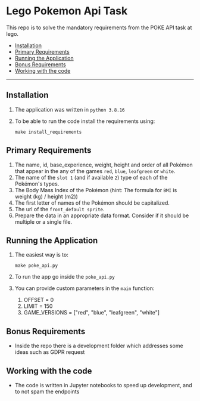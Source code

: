 
# Lego Pokemon Api Task  <!-- omit in toc -->

This repo is to solve the mandatory requirements from the POKE API task at lego.

- [Installation](#installation)
- [Primary Requirements](#primary-requirements)
- [Running the Application](#running-the-application)
- [Bonus Requirements](#bonus-requirements)
- [Working with the code](#working-with-the-code)

---

## Installation

1. The application was written in `python 3.8.16`
2. To be able to run the code install the requirements using:

    ```terminal
    make install_requirements
    ```

## Primary Requirements

1. The name, id, base_experience, weight, height and order of all Pokémon that appear in the any of the games `red`, `blue`, `leafgreen` or `white`.
2. The name of the `slot 1` (and if available `2`) type of each of the Pokémon's types.
3. The Body Mass Index of the Pokémon (hint: The formula for `BMI` is weight (kg) / height (m2))
4. The first letter of names of the Pokémon should be capitalized.
5. The url of the `front_default sprite`.
6. Prepare the data in an appropriate data format. Consider if it should be multiple or a single file.

## Running the Application

1. The easiest way is to:

    ```terminal
    make poke_api.py
    ```

2. To run the app go inside the `poke_api.py`
3. You can provide custom parameters in the `main` function:
   1. OFFSET = 0
   2. LIMIT = 150
   3. GAME_VERSIONS = ["red", "blue", "leafgreen", "white"]

## Bonus Requirements

- Inside the repo there is a development folder which addresses some ideas such as GDPR request

## Working with the code

- The code is written in Jupyter notebooks to speed up development, and to not spam the endpoints
